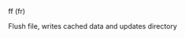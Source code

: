 <span style='color:var(--vscode-symbolIcon-methodForeground);'>ff</span> (<span style='color:var(--vscode-symbolIcon-variableForeground);'>fr</span>) 

Flush file, writes cached data and updates directory
